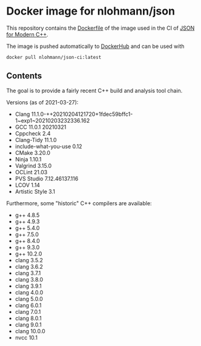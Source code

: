 # Docker image for nlohmann/json

This repository contains the [Dockerfile](Dockerfile) of the image used in the CI of [JSON for Modern C++](https://github.com/nlohmann/json).

The image is pushed automatically to [DockerHub](https://hub.docker.com/r/nlohmann/json-ci) and can be used with

```
docker pull nlohmann/json-ci:latest
```

## Contents

The goal is to provide a fairly recent C++ build and analysis tool chain.

Versions (as of 2021-03-27):

- Clang 11.1.0-++20210204121720+1fdec59bffc1-1~exp1~20210203232336.162
- GCC 11.0.1 20210321
- Cppcheck 2.4
- Clang-Tidy 11.1.0
- include-what-you-use 0.12
- CMake 3.20.0
- Ninja 1.10.1
- Valgrind 3.15.0
- OCLint 21.03
- PVS Studio 7.12.46137.116
- LCOV 1.14
- Artistic Style 3.1

Furthermore, some "historic" C++ compilers are available:

- g++ 4.8.5
- g++ 4.9.3
- g++ 5.4.0
- g++ 7.5.0
- g++ 8.4.0
- g++ 9.3.0
- g++ 10.2.0
- clang 3.5.2
- clang 3.6.2
- clang 3.7.1
- clang 3.8.0
- clang 3.9.1
- clang 4.0.0
- clang 5.0.0
- clang 6.0.1
- clang 7.0.1
- clang 8.0.1
- clang 9.0.1
- clang 10.0.0
- nvcc 10.1
